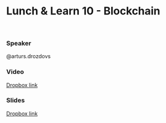 # Lunch & Learn 10 - Blockchain
​
### Speaker
@arturs.drozdovs
​
### Video
[Dropbox link](https://www.dropbox.com/s/pfcmeyqoybxtw84/L%26L%2010%20Blockchain.mp4?preview=L%26L%2010%20Blockchain.mp4)
​
### Slides
[Dropbox link](https://www.dropbox.com/s/40xujp7syhwufsh/L%26L%2010%20Blockchain.pdf?preview=L%26L%2010%20Blockchain.pdf)
